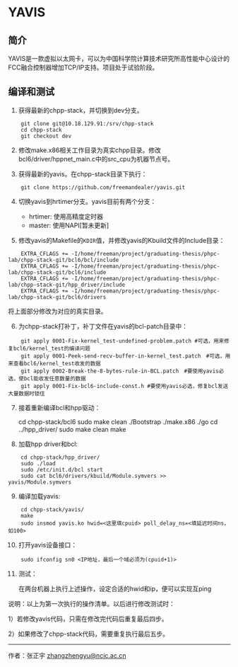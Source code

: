 # YAVIS #

## 简介 ##
YAVIS是一款虚拟以太网卡，可以为中国科学院计算技术研究所高性能中心设计的FCC融合控制器增加TCP/IP支持。项目处于试验阶段。

## 编译和测试 ##

1. 获得最新的chpp-stack，并切换到dev分支。


```
	git clone git@10.18.129.91:/srv/chpp-stack
	cd chpp-stack
	git checkout dev
```

2. 修改make.x86相关工作目录为真实chpp目录。修改bcl6/driver/hppnet_main.c中的src_cpu为机器节点号。

3. 获得最新的yavis。在chpp-stack目录下执行：

```
	git clone https://github.com/freemandealer/yavis.git
```

4. 切换yavis到hrtimer分支。yavis目前有两个分支：

	- hrtimer: 使用高精度定时器
	- master: 使用NAPI[暂未更新]

5. 修改yavis的Makefile的`KDIR`值，并修改yavis的Kbuild文件的Include目录：

```
	EXTRA_CFLAGS += -I/home/freeman/project/graduating-thesis/phpc-lab/chpp-stack-git/bcl6/bcl/include
	EXTRA_CFLAGS += -I/home/freeman/project/graduating-thesis/phpc-lab/chpp-stack-git/bcl6/include
	EXTRA_CFLAGS += -I/home/freeman/project/graduating-thesis/phpc-lab/chpp-stack-git/hpp_driver/include
	EXTRA_CFLAGS += -I/home/freeman/project/graduating-thesis/phpc-lab/chpp-stack-git/bcl6/drivers
```

将上面部分修改为对应的真实目录。


6. 为chpp-stack打补丁，补丁文件在yavis的bcl-patch目录中：

```
	git apply 0001-Fix-kernel_test-undefined-problem.patch #可选，用来修复bcl6/kernel_test的编译问题
	git apply 0001-Peek-send-recv-buffer-in-kernel_test.patch　#可选，用来查看bcl6/kernel_test收发的数据
	git apply 0002-Break-the-8-bytes-rule-in-BCL.patch　#要使用yavis必选，使bcl能收发任意数量的数据
	git apply 0001-Fix-bcl6-include-const.h #要使用yavis必选，修复bcl发送大量数据时锁住
```

7. 接着重新编译bcl和hpp驱动：

	cd chpp-stack/bcl6
	sudo make clean
	./Bootstrap
	./make.x86
	./go
	cd ../hpp_driver/
	sudo make clean
	make

8. 加载hpp driver和bcl:

```
	cd chpp-stack/hpp_driver/
	sudo ./load
	sudo /etc/init.d/bcl start
	sudo cat bcl6/drivers/kbuild/Module.symvers >> yavis/Module.symvers
```

9. 编译加载yavis:

```
	cd chpp-stack/yavis/
	make
	sudo insmod yavis.ko hwid=<这里填cpuid> poll_delay_ns=<填延迟时间ns，如100>
```

10. 打开yavis设备接口：

```
	sudo ifconfig sn0 <IP地址，最后一个域必须为(cpuid+1)>
```

11. 测试：

	在两台机器上执行上述操作，设定合适的hwid和ip，便可以实现互ping

说明：以上为第一次执行的操作清单。以后进行修改测试时：

1）若修改yavis代码，只需在修改完代码后重复最后四步。

2）如果修改了chpp-stack代码，需要重复执行最后五步。

-------------------------------------
作者：张正宇 <zhangzhengyu@ncic.ac.cn>


